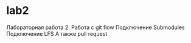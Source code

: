 # lab2
Лабораторная работа 2. 
Работа с git flow
Подключение Submodules
Подключение LFS
А также pull request